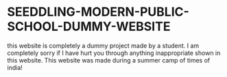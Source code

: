 # SEEDDLING-MODERN-PUBLIC-SCHOOL-DUMMY-WEBSITE
this website is completely a dummy project made by a student. I am completely sorry if I have hurt you through anything inappropriate shown in this website. This website was made during a summer camp of times of india!
